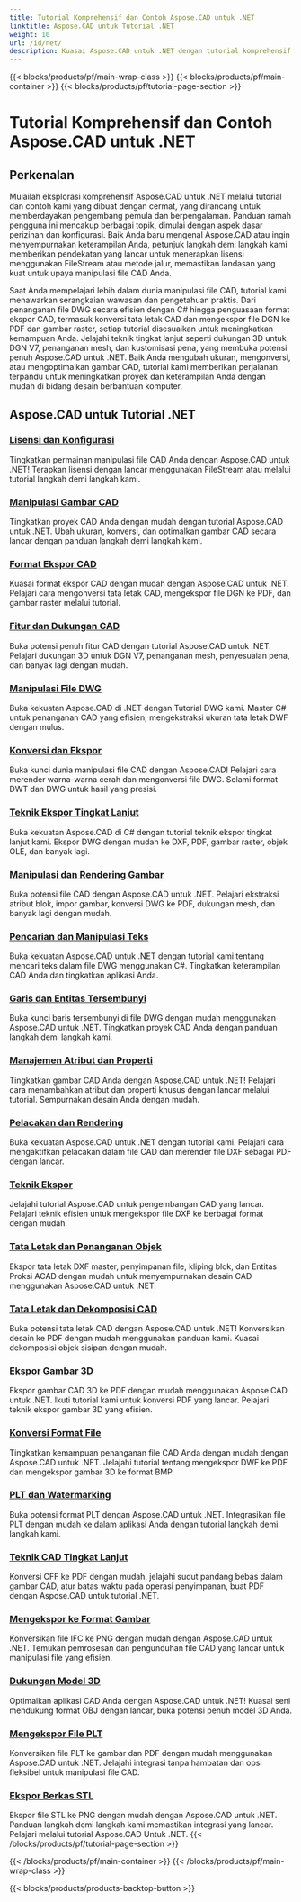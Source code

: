 ```yaml
---
title: Tutorial Komprehensif dan Contoh Aspose.CAD untuk .NET
linktitle: Aspose.CAD untuk Tutorial .NET
weight: 10
url: /id/net/
description: Kuasai Aspose.CAD untuk .NET dengan tutorial komprehensif. Tingkatkan keterampilan CAD Anda mulai dari perizinan hingga teknik ekspor tingkat lanjut. Buka kunci fitur tersembunyi dengan mudah.
---
```


{{< blocks/products/pf/main-wrap-class >}}
{{< blocks/products/pf/main-container >}}
{{< blocks/products/pf/tutorial-page-section >}}

# Tutorial Komprehensif dan Contoh Aspose.CAD untuk .NET


## Perkenalan

Mulailah eksplorasi komprehensif Aspose.CAD untuk .NET melalui tutorial dan contoh kami yang dibuat dengan cermat, yang dirancang untuk memberdayakan pengembang pemula dan berpengalaman. Panduan ramah pengguna ini mencakup berbagai topik, dimulai dengan aspek dasar perizinan dan konfigurasi. Baik Anda baru mengenal Aspose.CAD atau ingin menyempurnakan keterampilan Anda, petunjuk langkah demi langkah kami memberikan pendekatan yang lancar untuk menerapkan lisensi menggunakan FileStream atau metode jalur, memastikan landasan yang kuat untuk upaya manipulasi file CAD Anda.

Saat Anda mempelajari lebih dalam dunia manipulasi file CAD, tutorial kami menawarkan serangkaian wawasan dan pengetahuan praktis. Dari penanganan file DWG secara efisien dengan C# hingga penguasaan format ekspor CAD, termasuk konversi tata letak CAD dan mengekspor file DGN ke PDF dan gambar raster, setiap tutorial disesuaikan untuk meningkatkan kemampuan Anda. Jelajahi teknik tingkat lanjut seperti dukungan 3D untuk DGN V7, penanganan mesh, dan kustomisasi pena, yang membuka potensi penuh Aspose.CAD untuk .NET. Baik Anda mengubah ukuran, mengonversi, atau mengoptimalkan gambar CAD, tutorial kami memberikan perjalanan terpandu untuk meningkatkan proyek dan keterampilan Anda dengan mudah di bidang desain berbantuan komputer.

## Aspose.CAD untuk Tutorial .NET
### [Lisensi dan Konfigurasi](./licensing-and-configuration/)
Tingkatkan permainan manipulasi file CAD Anda dengan Aspose.CAD untuk .NET! Terapkan lisensi dengan lancar menggunakan FileStream atau melalui tutorial langkah demi langkah kami. 
### [Manipulasi Gambar CAD](./cad-drawing-manipulation/)
Tingkatkan proyek CAD Anda dengan mudah dengan tutorial Aspose.CAD untuk .NET. Ubah ukuran, konversi, dan optimalkan gambar CAD secara lancar dengan panduan langkah demi langkah kami.
### [Format Ekspor CAD](./cad-export-formats/)
Kuasai format ekspor CAD dengan mudah dengan Aspose.CAD untuk .NET. Pelajari cara mengonversi tata letak CAD, mengekspor file DGN ke PDF, dan gambar raster melalui tutorial.
### [Fitur dan Dukungan CAD](./cad-features-and-support/)
Buka potensi penuh fitur CAD dengan tutorial Aspose.CAD untuk .NET. Pelajari dukungan 3D untuk DGN V7, penanganan mesh, penyesuaian pena, dan banyak lagi dengan mudah.
### [Manipulasi File DWG](./dwg-file-manipulation/)
Buka kekuatan Aspose.CAD di .NET dengan Tutorial DWG kami. Master C# untuk penanganan CAD yang efisien, mengekstraksi ukuran tata letak DWF dengan mulus.
### [Konversi dan Ekspor](./conversion-and-export/)
Buka kunci dunia manipulasi file CAD dengan Aspose.CAD! Pelajari cara merender warna-warna cerah dan mengonversi file DWG. Selami format DWT dan DWG untuk hasil yang presisi.
### [Teknik Ekspor Tingkat Lanjut](./advanced-export-techniques/)
Buka kekuatan Aspose.CAD di C# dengan tutorial teknik ekspor tingkat lanjut kami. Ekspor DWG dengan mudah ke DXF, PDF, gambar raster, objek OLE, dan banyak lagi.
### [Manipulasi dan Rendering Gambar](./image-manipulation-and-rendering/)
Buka potensi file CAD dengan Aspose.CAD untuk .NET. Pelajari ekstraksi atribut blok, impor gambar, konversi DWG ke PDF, dukungan mesh, dan banyak lagi dengan mudah.
### [Pencarian dan Manipulasi Teks](./text-search-and-manipulation/)
Buka kekuatan Aspose.CAD untuk .NET dengan tutorial kami tentang mencari teks dalam file DWG menggunakan C#. Tingkatkan keterampilan CAD Anda dan tingkatkan aplikasi Anda.
### [Garis dan Entitas Tersembunyi](./hidden-lines-and-entities/)
Buka kunci baris tersembunyi di file DWG dengan mudah menggunakan Aspose.CAD untuk .NET. Tingkatkan proyek CAD Anda dengan panduan langkah demi langkah kami.
### [Manajemen Atribut dan Properti](./attribute-and-property-management/)
Tingkatkan gambar CAD Anda dengan Aspose.CAD untuk .NET! Pelajari cara menambahkan atribut dan properti khusus dengan lancar melalui tutorial. Sempurnakan desain Anda dengan mudah.
### [Pelacakan dan Rendering](./tracking-and-rendering/)
Buka kekuatan Aspose.CAD untuk .NET dengan tutorial kami. Pelajari cara mengaktifkan pelacakan dalam file CAD dan merender file DXF sebagai PDF dengan lancar.
### [Teknik Ekspor](./export-techniques/)
Jelajahi tutorial Aspose.CAD untuk pengembangan CAD yang lancar. Pelajari teknik efisien untuk mengekspor file DXF ke berbagai format dengan mudah.
### [Tata Letak dan Penanganan Objek](./layout-and-object-handling/)
Ekspor tata letak DXF master, penyimpanan file, kliping blok, dan Entitas Proksi ACAD dengan mudah untuk menyempurnakan desain CAD menggunakan Aspose.CAD untuk .NET.
### [Tata Letak dan Dekomposisi CAD](./cad-layouts-and-decomposition/)
Buka potensi tata letak CAD dengan Aspose.CAD untuk .NET! Konversikan desain ke PDF dengan mudah menggunakan panduan kami. Kuasai dekomposisi objek sisipan dengan mudah.
### [Ekspor Gambar 3D](./3d-image-export/)
Ekspor gambar CAD 3D ke PDF dengan mudah menggunakan Aspose.CAD untuk .NET. Ikuti tutorial kami untuk konversi PDF yang lancar. Pelajari teknik ekspor gambar 3D yang efisien.
### [Konversi Format File](./file-format-conversion/)
Tingkatkan kemampuan penanganan file CAD Anda dengan mudah dengan Aspose.CAD untuk .NET. Jelajahi tutorial tentang mengekspor DWF ke PDF dan mengekspor gambar 3D ke format BMP.
### [PLT dan Watermarking](./plt-and-watermarking/)
Buka potensi format PLT dengan Aspose.CAD untuk .NET. Integrasikan file PLT dengan mudah ke dalam aplikasi Anda dengan tutorial langkah demi langkah kami.
### [Teknik CAD Tingkat Lanjut](./advanced-cad-techniques/)
Konversi CFF ke PDF dengan mudah, jelajahi sudut pandang bebas dalam gambar CAD, atur batas waktu pada operasi penyimpanan, buat PDF dengan Aspose.CAD untuk tutorial .NET.
### [Mengekspor ke Format Gambar](./exporting-to-image-formats/)
Konversikan file IFC ke PNG dengan mudah dengan Aspose.CAD untuk .NET. Temukan pemrosesan dan pengunduhan file CAD yang lancar untuk manipulasi file yang efisien.
### [Dukungan Model 3D](./3d-model-support/)
Optimalkan aplikasi CAD Anda dengan Aspose.CAD untuk .NET! Kuasai seni mendukung format OBJ dengan lancar, buka potensi penuh model 3D Anda.
### [Mengekspor File PLT](./exporting-plt-files/)
Konversikan file PLT ke gambar dan PDF dengan mudah menggunakan Aspose.CAD untuk .NET. Jelajahi integrasi tanpa hambatan dan opsi fleksibel untuk manipulasi file CAD.
### [Ekspor Berkas STL](./stl-file-export/)
Ekspor file STL ke PNG dengan mudah dengan Aspose.CAD untuk .NET. Panduan langkah demi langkah kami memastikan integrasi yang lancar. Pelajari melalui tutorial Aspose.CAD Untuk .NET.
{{< /blocks/products/pf/tutorial-page-section >}}

{{< /blocks/products/pf/main-container >}}
{{< /blocks/products/pf/main-wrap-class >}}

{{< blocks/products/products-backtop-button >}}

